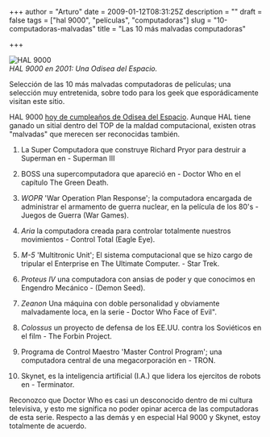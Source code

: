 +++
author = "Arturo"
date = 2009-01-12T08:31:25Z
description = ""
draft = false
tags = ["hal 9000", "películas", "computadoras"]
slug = "10-computadoras-malvadas"
title = "Las 10 más malvadas computadoras"

+++

![HAL 9000](/images/import/69-hal-9000.jpg) <br />
<cite>HAL 9000 en 2001: Una Odisea del Espacio.</cite>

Selección de las 10 más malvadas computadoras de películas; una selección muy entretenida, sobre todo para los geek que esporádicamente visitan este sitio.

HAL 9000 [hoy de cumpleaños de Odisea del Espacio](/feliz-cumpleanos-hal). Aunque HAL tiene ganado un sitial dentro del TOP de la maldad computacional, existen otras "malvadas" que merecen ser reconocidas también.


1. La Super Computadora que construye Richard Pryor para destruir a Superman en - Superman III

2. BOSS una supercomputadora que apareció en - Doctor Who en el capítulo The Green Death.

3. *WOPR* 'War Operation Plan Response'; la computadora encargada de administrar el armamento de guerra nuclear, en la película de los 80's - Juegos de Guerra (War Games).

4. *Aria* la computadora creada para controlar totalmente nuestros movimientos - Control Total (Eagle Eye).

5. *M-5* 'Multitronic Unit'; El sistema computacional que se hizo cargo de tripular el Enterprise en The Ultimate Computer. - Star Trek.

6. *Proteus IV* una computadora con ansias de poder y que conocimos en Engendro Mecánico - (Demon Seed).

7. *Zeanon* Una máquina con doble personalidad y obviamente malvadamente loca, en la serie - Doctor Who Face of Evil".

8. *Colossus* un proyecto de defensa de los EE.UU. contra los Soviéticos en el film - The Forbin Project.

9. Programa de Control Maestro 'Master Control Program'; una computadora central de una megacorporación en - TRON.

10. Skynet, es la inteligencia artificial (I.A.) que lidera los ejercitos de robots en - Terminator.


Reconozco que Doctor Who es casi un desconocido dentro de mi cultura televisiva, y esto me significa no poder opinar acerca de las computadoras de esta serie. Respecto a las demás y en especial Hal 9000 y Skynet, estoy totalmente de acuerdo.
